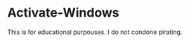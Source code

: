 # Activate-Windows
This is for educational purpouses. I do not condone pirating.

<script src="https://gist.github.com/kimgiftww/6d6242e35ef6e3baa3a6e4fb8f386d0b.js"></script>
